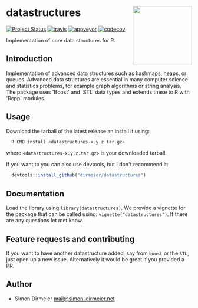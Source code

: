 # datastructures <img src="https://github.com/dirmeier/datastructures/blob/master/inst/heap/sticker.png" align="right" width="160px"/>

[![Project Status](http://www.repostatus.org/badges/latest/active.svg)](http://www.repostatus.org/#active)
[![travis](https://travis-ci.org/dirmeier/datastructures.svg?branch=master)](https://travis-ci.org/dirmeier/datastructures)
[![appveyor](https://ci.appveyor.com/api/projects/status/1li41de0xhov5gc3?svg=true)](https://ci.appveyor.com/project/dirmeier/datastructures)
[![codecov](https://codecov.io/gh/dirmeier/datastructures/branch/master/graph/badge.svg)](https://codecov.io/gh/dirmeier/datastructures)

Implementation of core data structures for R.

## Introduction

Implementation of advanced data structures such as hashmaps, heaps, or queues. 
Advanced data structures are essential in many computer science and statistics 
problems, for example graph algorithms or string analysis. The package uses 
'Boost' and 'STL' data types and extends these to R with 'Rcpp' modules.

## Usage

Download the tarball of the latest release an install it using:

```R
  R CMD install <datastructures-x.y.z.tar.gz>
```

where `<datastructures-x.y.z.tar.gz>` is your downloaded tarball.

If you want to you can also use devtools, but I don't recommend it:

```R
  devtools::install_github("dirmeier/datastructures")
```

## Documentation

Load the library using `library(datastructures)`. We provide a vignette for 
the package that can be called using: `vignette("datastructures")`. If there 
are any questions let met know.

## Feature requests and contributing

If you want to have another datastructure added, say from `boost` or the `STL`,
just open up a new issue. Alternatively it would be great if you provided a PR.

## Author

* Simon Dirmeier <a href="mailto:mail@simon-dirmeier.net">mail@simon-dirmeier.net</a>
